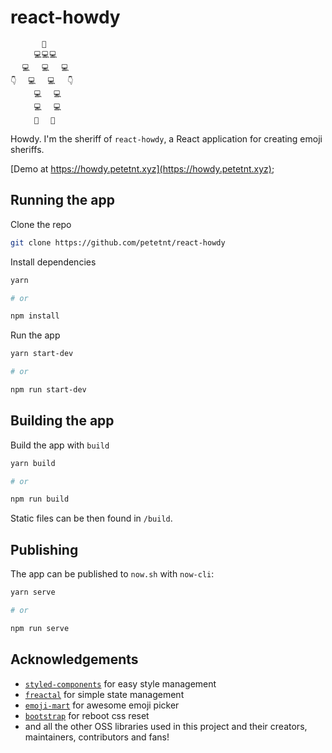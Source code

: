 # react-howdy

```
       🤠
　 　 💻💻💻
　 💻　 💻　 💻
👇　 💻　 💻　 👇
　 　 💻　 💻
　 　 💻　 💻
　 　 👢　 👢
```

Howdy. I'm the sheriff of `react-howdy`, a React application for
creating emoji sheriffs.

[Demo at https://howdy.petetnt.xyz](https://howdy.petetnt.xyz);

## Running the app

Clone the repo

``` bash 
git clone https://github.com/petetnt/react-howdy
```

Install dependencies

``` bash
yarn 

# or

npm install
```

Run the app

``` bash
yarn start-dev

# or

npm run start-dev
```

## Building the app

Build the app with `build`

``` bash
yarn build

# or

npm run build
```

Static files can be then found in `/build`.


## Publishing

The app can be published to `now.sh` with `now-cli`:

``` bash
yarn serve

# or 

npm run serve
```

## Acknowledgements

- [`styled-components`](https://www.styled-components.com/) for easy style management
- [`freactal`](https://github.com/FormidableLabs) for simple state management
- [`emoji-mart`](https://github.com/missive/emoji-mart) for awesome emoji picker
- [`bootstrap`](https://bootstrap.com) for reboot css reset
- and all the other OSS libraries used in this project and their creators, maintainers, contributors and fans!